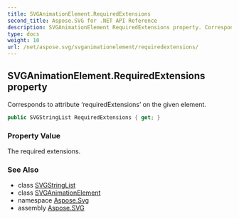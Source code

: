 ```yaml
---
title: SVGAnimationElement.RequiredExtensions
second_title: Aspose.SVG for .NET API Reference
description: SVGAnimationElement RequiredExtensions property. Corresponds to attribute requiredExtensions on the given element
type: docs
weight: 10
url: /net/aspose.svg/svganimationelement/requiredextensions/
---
```

## SVGAnimationElement.RequiredExtensions property

Corresponds to attribute ‘requiredExtensions’ on the given element.

```csharp
public SVGStringList RequiredExtensions { get; }
```

### Property Value

The required extensions.

### See Also

* class [SVGStringList](../../../aspose.svg.datatypes/svgstringlist/)
* class [SVGAnimationElement](../)
* namespace [Aspose.Svg](../../../aspose.svg/)
* assembly [Aspose.SVG](../../../)
